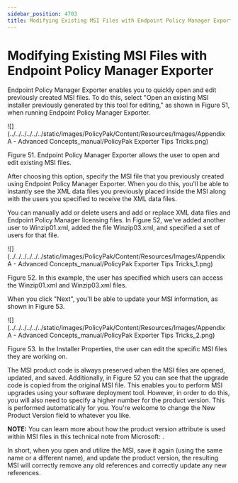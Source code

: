 ```yaml
---
sidebar_position: 4703
title: Modifying Existing MSI Files with Endpoint Policy Manager Exporter
---
```


# Modifying Existing MSI Files with Endpoint Policy Manager Exporter

Endpoint Policy Manager Exporter enables you to quickly open and edit previously created MSI files. To do this, select "Open an existing MSI installer previously generated by this tool for editing," as shown in Figure 51, when running Endpoint Policy Manager Exporter.

![](../../../../../../static/images/PolicyPak/Content/Resources/Images/Appendix A - Advanced Concepts_manual/PolicyPak Exporter Tips Tricks.png)

Figure 51. Endpoint Policy Manager Exporter allows the user to open and edit existing MSI files.

After choosing this option, specify the MSI file that you previously created using Endpoint Policy Manager Exporter. When you do this, you'll be able to instantly see the XML data files you previously placed inside the MSI along with the users you specified to receive the XML data files.

You can manually add or delete users and add or replace XML data files and Endpoint Policy Manager licensing files. In Figure 52, we've added another user to Winzip01.xml, added the file Winzip03.xml, and specified a set of users for that file.

![](../../../../../../static/images/PolicyPak/Content/Resources/Images/Appendix A - Advanced Concepts_manual/PolicyPak Exporter Tips Tricks_1.png)

Figure 52. In this example, the user has specified which users can access the Winzip01.xml and Winzip03.xml files.

When you click "Next", you'll be able to update your MSI information, as shown in Figure 53.

![](../../../../../../static/images/PolicyPak/Content/Resources/Images/Appendix A - Advanced Concepts_manual/PolicyPak Exporter Tips Tricks_2.png)

Figure 53. In the Installer Properties, the user can edit the specific MSI files they are working on.

The MSI product code is always preserved when the MSI files are opened, updated, and saved. Additionally, in Figure 52 you can see that the upgrade code is copied from the original MSI file. This enables you to perform MSI upgrades using your software deployment tool. However, in order to do this, you will also need to specify a higher number for the product version. This is performed automatically for you. You're welcome to change the New Product Version field to whatever you like.

**NOTE:**  You can learn more about how the product version attribute is used within MSI files in this technical note from Microsoft: .

In short, when you open and utilize the MSI, save it again (using the same name or a different name), and update the product version, the resulting MSI will correctly remove any old references and correctly update any new references.